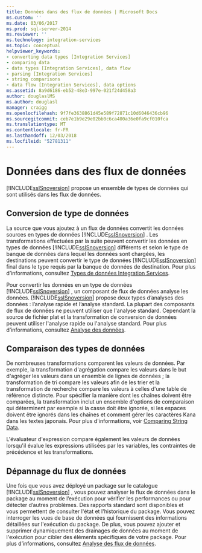 ```yaml
---
title: Données dans des flux de données | Microsoft Docs
ms.custom: ''
ms.date: 03/06/2017
ms.prod: sql-server-2014
ms.reviewer: ''
ms.technology: integration-services
ms.topic: conceptual
helpviewer_keywords:
- converting data types [Integration Services]
- comparing data
- data types [Integration Services], data flow
- parsing [Integration Services]
- string comparisons
- data flow [Integration Services], data options
ms.assetid: 8a9d6186-eb52-48e3-997e-021f24d458a3
author: douglaslMS
ms.author: douglasl
manager: craigg
ms.openlocfilehash: 9f7fe3638861d45e589f72871c10d6046436cb96
ms.sourcegitcommit: ceb7e1b9e29e02bb0c6ca400a36e0fa9cf010fca
ms.translationtype: MT
ms.contentlocale: fr-FR
ms.lasthandoff: 12/03/2018
ms.locfileid: "52781311"
---
```

# <a name="data-in-data-flows"></a>Données dans des flux de données
  [!INCLUDE[ssISnoversion](../../includes/ssisnoversion-md.md)] propose un ensemble de types de données qui sont utilisés dans les flux de données.  
  
## <a name="data-type-conversion"></a>Conversion de type de données  
 La source que vous ajoutez à un flux de données convertit les données sources en types de données [!INCLUDE[ssISnoversion](../../includes/ssisnoversion-md.md)] . Les transformations effectuées par la suite peuvent convertir les données en types de données [!INCLUDE[ssISnoversion](../../includes/ssisnoversion-md.md)] différents et selon le type de banque de données dans lequel les données sont chargées, les destinations peuvent convertir le type de données [!INCLUDE[ssISnoversion](../../includes/ssisnoversion-md.md)] final dans le type requis par la banque de données de destination. Pour plus d’informations, consultez [Types de données Integration Services](integration-services-data-types.md).  
  
 Pour convertir les données en un type de données [!INCLUDE[ssISnoversion](../../includes/ssisnoversion-md.md)] , un composant de flux de données analyse les données. [!INCLUDE[ssISnoversion](../../includes/ssisnoversion-md.md)] propose deux types d’analyses des données : l’analyse rapide et l’analyse standard. La plupart des composants de flux de données ne peuvent utiliser que l'analyse standard. Cependant la source de fichier plat et la transformation de conversion de données peuvent utiliser l'analyse rapide ou l'analyse standard. Pour plus d’informations, consultez [Analyse des données](parsing-data.md).  
  
## <a name="data-type-comparison"></a>Comparaison des types de données  
 De nombreuses transformations comparent les valeurs de données. Par exemple, la transformation d'agrégation compare les valeurs dans le but d'agréger les valeurs dans un ensemble de lignes de données ; la transformation de tri compare les valeurs afin de les trier et la transformation de recherche compare les valeurs à celles d'une table de référence distincte. Pour spécifier la manière dont les chaînes doivent être comparées, la transformation inclut un ensemble d'options de comparaison qui déterminent par exemple si la casse doit être ignorée, si les espaces doivent être ignorés dans les chaînes et comment gérer les caractères Kana dans les textes japonais. Pour plus d'informations, voir [Comparing String Data](comparing-string-data.md).  
  
 L'évaluateur d'expression compare également les valeurs de données lorsqu'il évalue les expressions utilisées par les variables, les contraintes de précédence et les transformations.  
  
## <a name="data-flow-troubleshooting"></a>Dépannage du flux de données  
 Une fois que vous avez déployé un package sur le catalogue [!INCLUDE[ssISnoversion](../../includes/ssisnoversion-md.md)] , vous pouvez analyser le flux de données dans le package au moment de l’exécution pour vérifier les performances ou pour détecter d’autres problèmes. Des rapports standard sont disponibles et vous permettent de consulter l'état et l'historique du package. Vous pouvez interroger les vues de base de données qui fournissent des informations détaillées sur l'exécution du package. De plus, vous pouvez ajouter et supprimer dynamiquement des drainages de données au moment de l'exécution pour cibler des éléments spécifiques de votre package. Pour plus d’informations, consultez [Analyse des flux de données](data-flow.md).  
  
  
